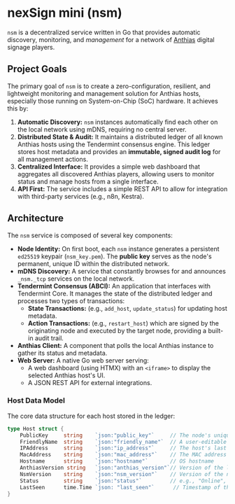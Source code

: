 # nexSign mini (nsm)

`nsm` is a decentralized service written in Go that provides automatic discovery, monitoring, and *management* for a network of [Anthias](https://www.anthias.io/) digital signage players.

## Project Goals

The primary goal of `nsm` is to create a zero-configuration, resilient, and lightweight monitoring and management solution for Anthias hosts, especially those running on System-on-Chip (SoC) hardware. It achieves this by:

1.  **Automatic Discovery:** `nsm` instances automatically find each other on the local network using mDNS, requiring no central server.
2.  **Distributed State & Audit:** It maintains a distributed ledger of all known Anthias hosts using the Tendermint consensus engine. This ledger stores host metadata and provides an **immutable, signed audit log** for all management actions.
3.  **Centralized Interface:** It provides a simple web dashboard that aggregates all discovered Anthias players, allowing users to monitor status and manage hosts from a single interface.
4.  **API First:** The service includes a simple REST API to allow for integration with third-party services (e.g., n8n, Kestra).

## Architecture

The `nsm` service is composed of several key components:

* **Node Identity:** On first boot, each `nsm` instance generates a persistent `ed25519` keypair (`nsm_key.pem`). The **public key** serves as the node's permanent, unique ID within the distributed network.
* **mDNS Discovery:** A service that constantly browses for and announces `_nsm._tcp` services on the local network.
* **Tendermint Consensus (ABCI):** An application that interfaces with Tendermint Core. It manages the state of the distributed ledger and processes two types of transactions:
    * **State Transactions:** (e.g., `add_host`, `update_status`) for updating host metadata.
    * **Action Transactions:** (e.g., `restart_host`) which are signed by the originating node and executed by the target node, providing a built-in audit trail.
* **Anthias Client:** A component that polls the local Anthias instance to gather its status and metadata.
* **Web Server:** A native Go web server serving:
    * A web dashboard (using HTMX) with an `<iframe>` to display the selected Anthias host's UI.
    * A JSON REST API for external integrations.

### Host Data Model

The core data structure for each host stored in the ledger:

```go
type Host struct {
    PublicKey     string    `json:"public_key"`     // The node's unique, permanent ID
    FriendlyName  string    `json:"friendly_name"`  // A user-editable alias (e.g., "Lobby TV")
    IPAddress     string    `json:"ip_address"`     // The host's last known IP
    MacAddress    string    `json:"mac_address"`    // The MAC address (for stable hardware ID)
    Hostname      string    `json:"hostname"`       // OS hostname
    AnthiasVersion string   `json:"anthias_version"`// Version of the local Anthias instance
    NsmVersion    string    `json:"nsm_version"`    // Version of the nsm service itself
    Status        string    `json:"status"`         // e.g., "Online", "Offline", "Rebooting"
    LastSeen      time.Time `json: "last_seen"`      // Timestamp of the last successful poll
}